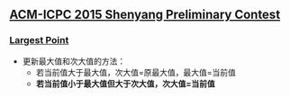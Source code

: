 ## [ACM-ICPC 2015 Shenyang Preliminary Contest](https://www.jisuanke.com/contest/3112?view=challenges)

### [Largest Point](https://nanti.jisuanke.com/t/41177)
* 更新最大值和次大值的方法：
  * 若当前值大于最大值，次大值=原最大值，最大值=当前值
  * **若当前值小于最大值但大于次大值，次大值=当前值**